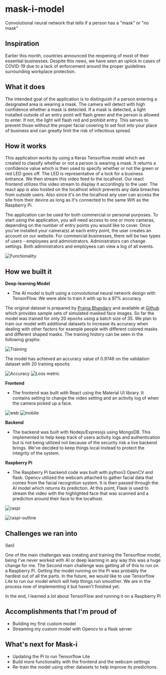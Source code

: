 # mask-i-model
Convolutional neural network that tells if a person has a "mask" or "no mask"


## Inspiration

Earlier this month, countries announced the reopening of most of their essential businesses. Despite this news, we have seen an uptick in cases of COVID-19 due to a lack of enforcement around the proper guidelines surrounding workplace protection.

## What it does

The intended goal of the application is to distinguish if a person entering a designated area is wearing a mask. The camera will detect with high confidence whether a mask is detected. If a mask is detected, a light installed outside of an entry point will flash green and the person is allowed to enter. If not, the light will flash red and prohibit entry. This serves to prevent those without the proper facial covering to set foot into your place of business and can greatly limit the risk of infectious spread.

## How it works

This application works by using a Keras Tensorflow model which we created to classify whether or not a person is wearing a mask. It returns a confidence value which is then used to specify whether or not the green or red LED goes off. The LED is representative of a lock for a business entrance. We then stream this video feed to the localhost. Our react frontend utilizes this video stream to display it accordingly to the user. The react app is also hosted on the localhost which prevents any data breaches from outside users. Also since it's on the localhost any user can access the site from their device as long as it's connected to the same Wifi as the Raspberry Pi. 


The application can be used for both commercial or personal purposes. To start using the application, you will need access to one or more cameras, depending on the number of entry points you would like to cover. Once you’ve installed your camera(s) at each entry point, the user creates an account on our website. For commercial businesses, there will be two types of users - employees and administrators. Administrators can change settings. Both administrators and employees can view a log of all events.

![Functionality](https://media1.giphy.com/media/kG8P2HofVnRK9MI2cs/giphy.gif) 

## How we built it

**Deep-learning Model**

- The AI model is built using a convolutional neural network design with TensorFlow. We were able to train it with up to a 97% accuracy

The original dataset is prepared by [Prajna Bhandary](https://www.linkedin.com/in/prajna-bhandary-0b03a416a/) and available at [Github](https://github.com/prajnasb/observations/tree/master/experiements/data) which provides sample sets of simulated masked face images. So far the model was trained for only 20 epochs using a batch size of 35. We plan to train our model with additional datasets to increase its accuracy when dealing with other factors for example people with different colored masks and different shaped masks. The training history can be seen in the following graphs:

![Training](https://media.giphy.com/media/WVFiUNtapJki42x2WD/giphy.gif)

The model has achieved an accuracy value of 0.9746 on the validation dataset with 20 training epochs

![Accuracy](https://i.imgur.com/UZ3BfJ0.png)
![Loss metric](https://i.imgur.com/kJWgopJ.png)

**Frontend**

- The frontend was built with React using the Material UI library. It contains setting to change the video setting and an activity log of when the camera picked up a face. 

![web](https://i.imgur.com/sdpwK31.png)
![mobile](https://i.imgur.com/CGnU2m3.png)

**Backend**

- The backend was built with Nodejs/Expressjs using MongoDB. This implemented to help keep track of users activity logs and authentication but is not being utilized not because of the security risk a live backend brings. We've decided to keep things local instead to protect the integrity of the system.

**Raspberry Pi**

- The Raspberry Pi backend code was built with python3 OpenCV and flask. Opencv utilized the webcam attached to gather facial data that comes from the facial recognition system. It is then passed through the AI model which returns its prediction. At this point, Flask is used to stream the video with the highlighted face that was scanned and a prediction around their face to the localhost.

![raspi](https://i.imgur.com/V8nhN2C.jpg)

![raspi-outline](https://i.imgur.com/KaM5otG.jpg)

## Challenges we ran into
(Ian)

One of the main challenges was creating and training the Tensorflow model, being I've never worked with AI or deep learning in any way this was a huge change for me. The Second main challenge was getting all of this to run on a Raspberry Pi. Getting the model running on the Pi was probably the hardest out of all the parts. In the future, we would like to use Tensorflow Lite to run our model which will help things run smoother. We are in the process now of implementing it but haven't finished yet.

In the end, I learned a lot about TensorFlow and running it on a Raspberry Pi


## Accomplishments that I'm proud of
- Building my first custom model
- Streaming my custom model with Opencv to a flask server


## What's next for Mask-i
- Updating the Pi to run Tensorflow Lite
- Build more functionality with the frontend and the webcam settings
- Re-train the model using other datasets to help improve its predictions. 
